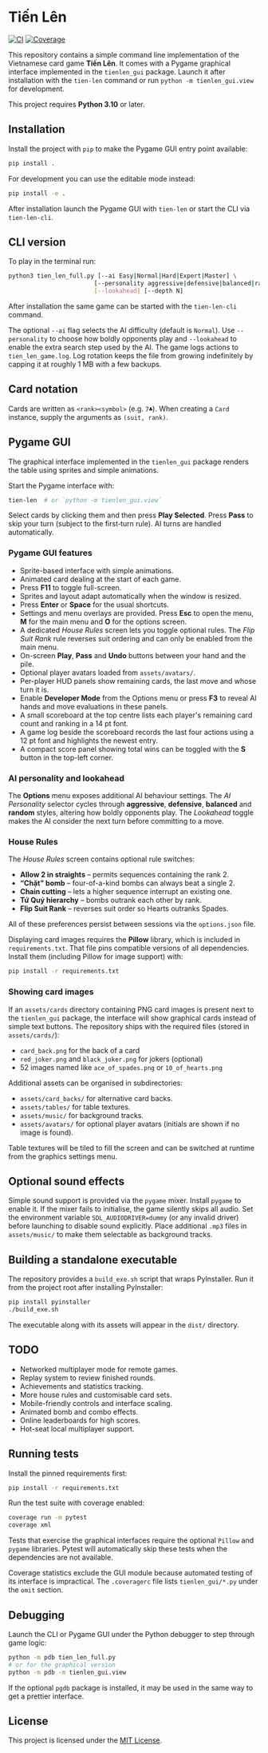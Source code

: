 # Tiến Lên
[![CI](https://github.com/Flexiblefabric/Tien-Len/actions/workflows/ci.yml/badge.svg)](https://github.com/Flexiblefabric/Tien-Len/actions/workflows/ci.yml)
[![Coverage](https://codecov.io/gh/Flexiblefabric/Tien-Len/branch/main/graph/badge.svg)](https://codecov.io/gh/Flexiblefabric/Tien-Len)

This repository contains a simple command line implementation of the
Vietnamese card game **Tiến Lên**. It comes with a Pygame graphical
interface implemented in the `tienlen_gui` package.
Launch it after installation with the `tien-len` command or run `python -m tienlen_gui.view` for development.

This project requires **Python 3.10** or later.

## Installation

Install the project with `pip` to make the Pygame GUI entry point available:

```bash
pip install .
```

For development you can use the editable mode instead:

```bash
pip install -e .
```

After installation launch the Pygame GUI with `tien-len` or start the CLI via `tien-len-cli`.

## CLI version

To play in the terminal run:

```bash
python3 tien_len_full.py [--ai Easy|Normal|Hard|Expert|Master] \
                        [--personality aggressive|defensive|balanced|random] \
                        [--lookahead] [--depth N]
```
After installation the same game can be started with the `tien-len-cli` command.

The optional `--ai` flag selects the AI difficulty (default is `Normal`).
Use `--personality` to choose how boldly opponents play and `--lookahead`
to enable the extra search step used by the AI.  The game logs actions to
`tien_len_game.log`. Log rotation keeps the file from growing
indefinitely by capping it at roughly 1&nbsp;MB with a few backups.

## Card notation

Cards are written as ``<rank><symbol>`` (e.g. ``7♣``). When creating a
``Card`` instance, supply the arguments as ``(suit, rank)``.

## Pygame GUI

The graphical interface implemented in the `tienlen_gui` package renders the
table using sprites and simple animations.

Start the Pygame interface with:

```bash
tien-len  # or `python -m tienlen_gui.view`
```

Select cards by clicking them and then press **Play Selected**. Press
**Pass** to skip your turn (subject to the first‑turn rule). AI turns
are handled automatically.

### Pygame GUI features

- Sprite-based interface with simple animations.
- Animated card dealing at the start of each game.
- Press **F11** to toggle full-screen.
- Sprites and layout adapt automatically when the window is resized.
- Press **Enter** or **Space** for the usual shortcuts.
- Settings and menu overlays are provided. Press **Esc** to open the menu,
  **M** for the main menu and **O** for the options screen.
- A dedicated *House Rules* screen lets you toggle optional rules.
  The *Flip Suit Rank* rule reverses suit ordering and can only be
  enabled from the main menu.
- On-screen **Play**, **Pass** and **Undo** buttons between your hand and the pile.
- Optional player avatars loaded from `assets/avatars/`.
- Per-player HUD panels show remaining cards, the last move and whose turn it is.
- Enable **Developer Mode** from the Options menu or press **F3** to reveal AI hands and move evaluations in these panels.
- A small scoreboard at the top centre lists each player's remaining card count
  and ranking in a 14&nbsp;pt font.
- A game log beside the scoreboard records the last four actions using a 12&nbsp;pt
  font and highlights the newest entry.
- A compact score panel showing total wins can be toggled with the **S** button
  in the top-left corner.

### AI personality and lookahead

The **Options** menu exposes additional AI behaviour settings.  The
*AI Personality* selector cycles through **aggressive**, **defensive**,
**balanced** and **random** styles, altering how boldly opponents play.
The *Lookahead* toggle makes the AI consider the next turn before
committing to a move.

### House Rules

The *House Rules* screen contains optional rule switches:

- **Allow 2 in straights** – permits sequences containing the rank 2.
- **“Chặt” bomb** – four-of-a-kind bombs can always beat a single 2.
- **Chain cutting** – lets a higher sequence interrupt an existing one.
- **Tứ Quý hierarchy** – bombs outrank each other by rank.
- **Flip Suit Rank** – reverses suit order so Hearts outranks Spades.

All of these preferences persist between sessions via the `options.json`
file.

Displaying card images requires the **Pillow** library, which is
included in `requirements.txt`. That file pins compatible versions of
all dependencies. Install them (including Pillow for image support) with:

```bash
pip install -r requirements.txt
```

### Showing card images

If an `assets/cards` directory containing PNG card images is present next to
the `tienlen_gui` package, the interface will show graphical cards instead of simple
text buttons. The repository ships with the required files (stored in
`assets/cards/`):

- `card_back.png` for the back of a card
- `red_joker.png` and `black_joker.png` for jokers (optional)
- 52 images named like `ace_of_spades.png` or `10_of_hearts.png`


Additional assets can be organised in subdirectories:

- `assets/card_backs/` for alternative card backs.
- `assets/tables/` for table textures.
- `assets/music/` for background tracks.
- `assets/avatars/` for optional player avatars (initials are shown if no image is found).

Table textures will be tiled to fill the screen and can be switched at
runtime from the graphics settings menu.

## Optional sound effects

Simple sound support is provided via the `pygame` mixer. Install
`pygame` to enable it. If the mixer fails to initialise, the game
silently skips all audio. Set the environment variable
`SDL_AUDIODRIVER=dummy` (or any invalid driver) before launching to
disable sound explicitly. Place additional `.mp3` files in
`assets/music/` to make them selectable as background tracks.

## Building a standalone executable

The repository provides a `build_exe.sh` script that wraps PyInstaller. Run it from the project root after installing PyInstaller:

```bash
pip install pyinstaller
./build_exe.sh
```

The executable along with its assets will appear in the `dist/` directory.



## TODO

- Networked multiplayer mode for remote games.
- Replay system to review finished rounds.
- Achievements and statistics tracking.
- More house rules and customisable card sets.
- Mobile-friendly controls and interface scaling.
- Animated bomb and combo effects.
- Online leaderboards for high scores.
- Hot-seat local multiplayer support.

## Running tests

Install the pinned requirements first:

```bash
pip install -r requirements.txt
```

Run the test suite with coverage enabled:

```bash
coverage run -m pytest
coverage xml
```

Tests that exercise the graphical interfaces require the optional
`Pillow` and `pygame` libraries. Pytest will automatically skip these
tests when the dependencies are not available.

Coverage statistics exclude the GUI module because automated testing of
its interface is impractical. The `.coveragerc` file lists
`tienlen_gui/*.py` under the `omit` section.

## Debugging

Launch the CLI or Pygame GUI under the Python debugger to step through
game logic:

```bash
python -m pdb tien_len_full.py
# or for the graphical version
python -m pdb -m tienlen_gui.view
```

If the optional `pgdb` package is installed, it may be used in the same
way to get a prettier interface.

## License

This project is licensed under the [MIT License](LICENSE).

